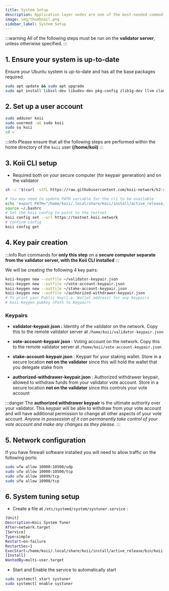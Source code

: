 ```yaml
---
title: System Setup
description: Application layer nodes are one of the most-needed commodities in Web3.
image: img/thumbnail.png
sidebar_label: System Setup
---
```


:::warning
All of the following steps must be run on the **validator server**, unless otherwise specified.
:::

## 1. Ensure your system is up-to-date

Ensure your Ubuntu system is up-to-date and has all the base packages required

```sh
sudo apt update && sudo apt upgrade
sudo apt install libssl-dev libudev-dev pkg-config zlib1g-dev llvm clang
```

## 2. Set up a user account

```sh
sudo adduser koii
sudo usermod -aG sudo koii
sudo su koii
cd ~
```

:::info
Please ensure that all the following steps are performed within the home directory of the `koii` user **(/home/koii)**
:::

## 3. Koii CLI setup

- Required both on your secure computer (for keypair generation) and on the validator

```sh
sh -c "$(curl -sSfL https://raw.githubusercontent.com/koii-network/k2-release/master/k2-install-init.sh)"

# You may need to update PATH variable for the cli to be available
echo 'export PATH="/home/koii/.local/share/koii/install/active_release/bin:$PATH"' >> ~/.bashrc
source ~/.bashrc
# Set the koii config to point to the testnet
koii config set --url https://testnet.koii.network
# confirm config
koii config get
```

## 4. Key pair creation

:::info
Run commands for **only this step** on a **secure computer separate from the validator server, with the Koii CLI installed**
:::

We will be creating the following 4 key pairs:

```sh
koii-keygen new --outfile ~/validator-keypair.json
koii-keygen new --outfile ~/vote-account-keypair.json
koii-keygen new --outfile ~/stake-account-keypair.json
koii-keygen new --outfile ~/authorized-withdrawer-keypair.json
# To print your Public key(i.e. Wallet address) for any keypairs
# koii-keygen pubkey <Path to Keypair>
```

### Keypairs

- **validator-keypair.json :** Identity of the validator on the network. Copy this to the remote validator server at `/home/koii/validator-keypair.json`

- **vote-account-keypair.json** : Voting account on the network. Copy this to the remote validator server at `/home/koii/vote-account-keypair.json`

- **stake-account-keypair.json** : Keypair for your staking wallet. Store in a secure location **not on the validator** since this will hold the wallet that you delegate stake from

- **authorized-withdrawer-keypair.json** : Authorized withdrawer keypair, allowed to withdraw funds from your validator vote account. Store in a secure location **not on the validator** since this controls your vote account

:::danger
The **authorized withdrawer keypair** is the ultimate authority over your validator. This keypair will be able to withdraw from your vote account and will have additional permission to change all other aspects of your vote account.
_Anyone in possession of it can permanently take control of your vote account and make any changes as they please._
:::

## 5. Network configuration

If you have firewall software installed you will need to allow traffic on the following ports:

```sh
sudo ufw allow 10000:10500/udp
sudo ufw allow 10000:10500/tcp
sudo ufw allow 10899/tcp
sudo ufw allow 10900/tcp
```

## 6. System tuning setup

- Create a file at `/etc/systemd/system/systuner.service` :

```sh
[Unit]
Description=Koii System Tuner
After=network.target
[Service]
Type=simple
Restart=on-failure
RestartSec=1
ExecStart=/home/koii/.local/share/koii/install/active_release/bin/koii-sys-tuner --user koii
[Install]
WantedBy=multi-user.target
```

- Start and Enable the service to automatically start

```sh
sudo systemctl start systuner
sudo systemctl enable systuner
```
